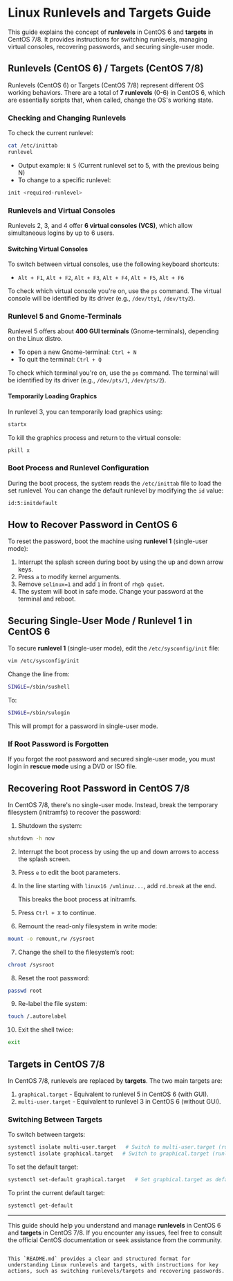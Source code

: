 # Linux Runlevels and Targets Guide

This guide explains the concept of **runlevels** in CentOS 6 and **targets** in CentOS 7/8. It provides instructions for switching runlevels, managing virtual consoles, recovering passwords, and securing single-user mode.

## Runlevels (CentOS 6) / Targets (CentOS 7/8)

Runlevels (CentOS 6) or Targets (CentOS 7/8) represent different OS working behaviors. There are a total of **7 runlevels** (0-6) in CentOS 6, which are essentially scripts that, when called, change the OS's working state.

### Checking and Changing Runlevels

To check the current runlevel:

```bash
cat /etc/inittab
runlevel
```

- Output example: `N 5` (Current runlevel set to 5, with the previous being N)
- To change to a specific runlevel:

```bash
init <required-runlevel>
```

### Runlevels and Virtual Consoles

Runlevels 2, 3, and 4 offer **6 virtual consoles (VCS)**, which allow simultaneous logins by up to 6 users.

#### Switching Virtual Consoles

To switch between virtual consoles, use the following keyboard shortcuts:

- `Alt + F1`, `Alt + F2`, `Alt + F3`, `Alt + F4`, `Alt + F5`, `Alt + F6`

To check which virtual console you're on, use the `ps` command. The virtual console will be identified by its driver (e.g., `/dev/tty1`, `/dev/tty2`).

### Runlevel 5 and Gnome-Terminals

Runlevel 5 offers about **400 GUI terminals** (Gnome-terminals), depending on the Linux distro.

- To open a new Gnome-terminal: `Ctrl + N`
- To quit the terminal: `Ctrl + Q`

To check which terminal you're on, use the `ps` command. The terminal will be identified by its driver (e.g., `/dev/pts/1`, `/dev/pts/2`).

#### Temporarily Loading Graphics

In runlevel 3, you can temporarily load graphics using:

```bash
startx
```

To kill the graphics process and return to the virtual console:

```bash
pkill x
```

### Boot Process and Runlevel Configuration

During the boot process, the system reads the `/etc/inittab` file to load the set runlevel. You can change the default runlevel by modifying the `id` value:

```bash
id:5:initdefault
```

## How to Recover Password in CentOS 6

To reset the password, boot the machine using **runlevel 1** (single-user mode):

1. Interrupt the splash screen during boot by using the up and down arrow keys.
2. Press `a` to modify kernel arguments.
3. Remove `selinux=1` and add `1` in front of `rhgb quiet`.
4. The system will boot in safe mode. Change your password at the terminal and reboot.

## Securing Single-User Mode / Runlevel 1 in CentOS 6

To secure **runlevel 1** (single-user mode), edit the `/etc/sysconfig/init` file:

```bash
vim /etc/sysconfig/init
```

Change the line from:

```bash
SINGLE=/sbin/sushell
```

To:

```bash
SINGLE=/sbin/sulogin
```

This will prompt for a password in single-user mode.

### If Root Password is Forgotten

If you forgot the root password and secured single-user mode, you must login in **rescue mode** using a DVD or ISO file.

## Recovering Root Password in CentOS 7/8

In CentOS 7/8, there's no single-user mode. Instead, break the temporary filesystem (initramfs) to recover the password:

1. Shutdown the system: 

```bash
shutdown -h now
```

2. Interrupt the boot process by using the up and down arrows to access the splash screen.
3. Press `e` to edit the boot parameters.
4. In the line starting with `linux16 /vmlinuz...`, add `rd.break` at the end.
   
   This breaks the boot process at initramfs.

5. Press `Ctrl + X` to continue.

6. Remount the read-only filesystem in write mode:

```bash
mount -o remount,rw /sysroot
```

7. Change the shell to the filesystem’s root:

```bash
chroot /sysroot
```

8. Reset the root password:

```bash
passwd root
```

9. Re-label the file system:

```bash
touch /.autorelabel
```

10. Exit the shell twice:

```bash
exit
```

## Targets in CentOS 7/8

In CentOS 7/8, runlevels are replaced by **targets**. The two main targets are:

1. `graphical.target` - Equivalent to runlevel 5 in CentOS 6 (with GUI).
2. `multi-user.target` - Equivalent to runlevel 3 in CentOS 6 (without GUI).

### Switching Between Targets

To switch between targets:

```bash
systemctl isolate multi-user.target   # Switch to multi-user.target (runlevel 3)
systemctl isolate graphical.target   # Switch to graphical.target (runlevel 5)
```

To set the default target:

```bash
systemctl set-default graphical.target   # Set graphical.target as default
```

To print the current default target:

```bash
systemctl get-default
```

---

This guide should help you understand and manage **runlevels** in CentOS 6 and **targets** in CentOS 7/8. If you encounter any issues, feel free to consult the official CentOS documentation or seek assistance from the community.
```

This `README.md` provides a clear and structured format for understanding Linux runlevels and targets, with instructions for key actions, such as switching runlevels/targets and recovering passwords.
